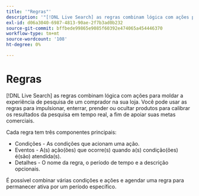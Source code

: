 ```yaml
---
title: '"Regras"'
description: '"[!DNL Live Search] as regras combinam lógica com ações para moldar a experiência de compra."'
exl-id: d06a3040-6987-4813-90ae-2f7b3ad0b232
source-git-commit: bffbede99865e9085f60392e474065a454446370
workflow-type: tm+mt
source-wordcount: '108'
ht-degree: 0%

---
```


# Regras

[!DNL Live Search] as regras combinam lógica com ações para moldar a experiência de pesquisa de um comprador na sua loja. Você pode usar as regras para impulsionar, enterrar, prender ou ocultar produtos para calibrar os resultados da pesquisa em tempo real, a fim de apoiar suas metas comerciais.

Cada regra tem três componentes principais:

* Condições - As condições que acionam uma ação.
* Eventos - A(s) ação(ões) que ocorre(s) quando a(s) condição(ões) é(são) atendida(s).
* Detalhes - O nome da regra, o período de tempo e a descrição opcionais.

É possível combinar várias condições e ações e agendar uma regra para permanecer ativa por um período específico.
